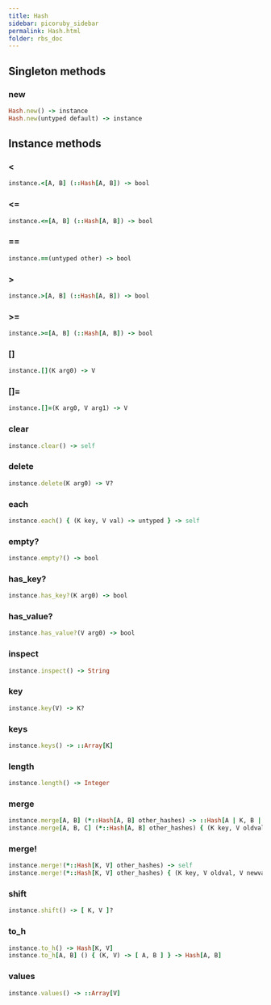 ```yaml
---
title: Hash
sidebar: picoruby_sidebar
permalink: Hash.html
folder: rbs_doc
---
```

## Singleton methods
### new

```ruby
Hash.new() -> instance
Hash.new(untyped default) -> instance
```
## Instance methods
### <

```ruby
instance.<[A, B] (::Hash[A, B]) -> bool
```
### <=

```ruby
instance.<=[A, B] (::Hash[A, B]) -> bool
```
### ==

```ruby
instance.==(untyped other) -> bool
```
### >

```ruby
instance.>[A, B] (::Hash[A, B]) -> bool
```
### >=

```ruby
instance.>=[A, B] (::Hash[A, B]) -> bool
```
### []

```ruby
instance.[](K arg0) -> V
```
### []=

```ruby
instance.[]=(K arg0, V arg1) -> V
```
### clear

```ruby
instance.clear() -> self
```
### delete

```ruby
instance.delete(K arg0) -> V?
```
### each

```ruby
instance.each() { (K key, V val) -> untyped } -> self
```
### empty?

```ruby
instance.empty?() -> bool
```
### has_key?

```ruby
instance.has_key?(K arg0) -> bool
```
### has_value?

```ruby
instance.has_value?(V arg0) -> bool
```
### inspect

```ruby
instance.inspect() -> String
```
### key

```ruby
instance.key(V) -> K?
```
### keys

```ruby
instance.keys() -> ::Array[K]
```
### length

```ruby
instance.length() -> Integer
```
### merge

```ruby
instance.merge[A, B] (*::Hash[A, B] other_hashes) -> ::Hash[A | K, B | V]
instance.merge[A, B, C] (*::Hash[A, B] other_hashes) { (K key, V oldval, B newval) -> C } -> ::Hash[A | K, B | V | C]
```
### merge!

```ruby
instance.merge!(*::Hash[K, V] other_hashes) -> self
instance.merge!(*::Hash[K, V] other_hashes) { (K key, V oldval, V newval) -> V } -> self
```
### shift

```ruby
instance.shift() -> [ K, V ]?
```
### to_h

```ruby
instance.to_h() -> Hash[K, V]
instance.to_h[A, B] () { (K, V) -> [ A, B ] } -> Hash[A, B]
```
### values

```ruby
instance.values() -> ::Array[V]
```
